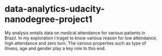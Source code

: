 # data-analytics-udacity-nanodegree-project1
My analysis entails data on medical attendance for various patients in Brazil. In my exploration I traget to know various reason for low attendance, high attendance and zero turn.
The various properties such as type of illness, age and gender play a key role to this end.
